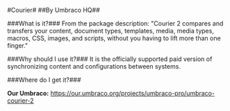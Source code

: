 #Courier#
##By Umbraco HQ##

###What is it?###
From the package description: "Courier 2 compares and transfers your content, document types, templates, media, media types, macros, CSS, images, and scripts, without you having to lift more than one finger."

###Why should I use it?###
It is the officially supported paid version of synchronizing content and configurations between systems.

###Where do I get it?###

**Our Umbraco:** https://our.umbraco.org/projects/umbraco-pro/umbraco-courier-2